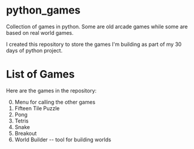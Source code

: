 python_games
============

Collection of games in python. Some are old arcade games while some are based on real world games.

I created this repository to store the games I'm building as part of my 30 days of python project.

List of Games
=============

Here are the games in the repository:

0. Menu for calling the other games
1. Fifteen Tile Puzzle
2. Pong
3. Tetris
4. Snake
5. Breakout
6. World Builder -- tool for building worlds 
